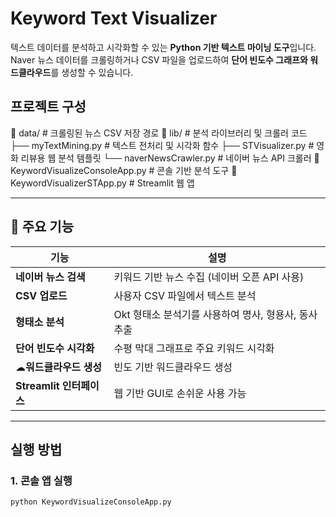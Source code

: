 # Keyword Text Visualizer

텍스트 데이터를 분석하고 시각화할 수 있는 **Python 기반 텍스트 마이닝 도구**입니다. Naver 뉴스 데이터를 크롤링하거나 CSV 파일을 업로드하여 **단어 빈도수 그래프와 워드클라우드**를 생성할 수 있습니다.

## 프로젝트 구성
📁 data/ # 크롤링된 뉴스 CSV 저장 경로 
📁 lib/ # 분석 라이브러리 및 크롤러 코드 
    ├── myTextMining.py # 텍스트 전처리 및 시각화 함수
    ├── STVisualizer.py # 영화 리뷰용 웹 분석 템플릿
    └── naverNewsCrawler.py # 네이버 뉴스 API 크롤러 
    📄 KeywordVisualizeConsoleApp.py # 콘솔 기반 분석 도구 
    📄 KeywordVisualizerSTApp.py # Streamlit 웹 앱 
    

---

## 🔧 주요 기능

| 기능 | 설명 |
|------|------|
| **네이버 뉴스 검색** | 키워드 기반 뉴스 수집 (네이버 오픈 API 사용) |
| **CSV 업로드** | 사용자 CSV 파일에서 텍스트 분석 |
| **형태소 분석** | Okt 형태소 분석기를 사용하여 명사, 형용사, 동사 추출 |
| **단어 빈도수 시각화** | 수평 막대 그래프로 주요 키워드 시각화 |
| ☁**워드클라우드 생성** | 빈도 기반 워드클라우드 생성 |
| **Streamlit 인터페이스** | 웹 기반 GUI로 손쉬운 사용 가능 |

---

## 실행 방법

### 1. 콘솔 앱 실행

```bash
python KeywordVisualizeConsoleApp.py
